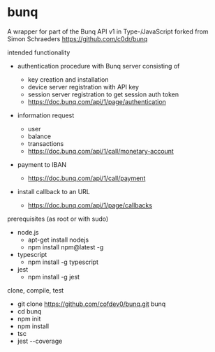 # bunq

A wrapper for part of the Bunq API v1 in Type-/JavaScript forked from Simon Schraeders https://github.com/c0dr/bunq


intended functionality

- authentication procedure with Bunq server consisting of
    - key creation and installation
    - device server registration with API key
    - session server registration to get session auth token
    - https://doc.bunq.com/api/1/page/authentication
    
    
- information request
    - user
    - balance
    - transactions
    - https://doc.bunq.com/api/1/call/monetary-account
    
    
- payment to IBAN
    - https://doc.bunq.com/api/1/call/payment


- install callback to an URL
    - https://doc.bunq.com/api/1/page/callbacks
    

prerequisites (as root or with sudo)
 
- node.js 
    - apt-get install nodejs
    - npm install npm@latest -g
- typescript 
    - npm install -g typescript
- jest
    - npm install -g jest

clone, compile, test

- git clone https://github.com/cofdev0/bunq.git bunq
- cd bunq
- npm init
- npm install
- tsc
- jest --coverage